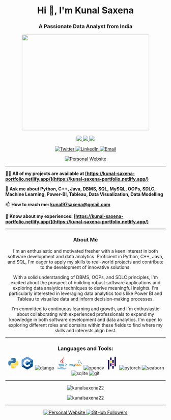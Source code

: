 <h1 align="center">Hi 👋, I'm Kunal Saxena</h1>

<h3 align="center">A Passionate Data Analyst from India</h3>

<p align="center">
  <img src="https://media.giphy.com/media/dWesBcTLavkZuG35MI/giphy.gif" width="400" height="300" />
</p>

<p align="center">
  <a href="https://github.com/kunalsaxena22">
    <img src="https://badges.pufler.dev/visits/kunalsaxena22/kunalsaxena22?style=flat-square&color=black&logo=github">
  </a>
  <a href="https://github.com/kunalsaxena22?tab=repositories">
    <img src="https://badges.pufler.dev/repos/kunalsaxena22?style=flat-square&color=black&logo=github">
  </a>
  <a href="https://gist.github.com/kunalsaxena22">
    <img src="https://badges.pufler.dev/gists/kunalsaxena22?style=flat-square&color=black&logo=github">
  </a>
</p>

<p align="center">
  <a href="https://twitter.com/your_twitter_handle" target="_blank">
    <img src="https://img.shields.io/badge/-Twitter-1DA1F2?style=flat-square&logo=twitter&logoColor=white" alt="Twitter">
  </a>
  <a href="https://www.linkedin.com/in/kunal-saxena" target="_blank">
    <img src="https://img.shields.io/badge/-LinkedIn-0A66C2?style=flat-square&logo=linkedin&logoColor=white" alt="LinkedIn">
  </a>
  <a href="mailto:kunal97saxena@gmail.com" target="_blank">
    <img src="https://img.shields.io/badge/-Email-D14836?style=flat-square&logo=gmail&logoColor=white" alt="Email">
  </a>
</p>

<p align="center">
  <a href="https://kunal-saxena-portfolio.netlify.app/">
    <img src="https://img.shields.io/website?down_color=lightgrey&down_message=offline&up_color=green&up_message=online&url=https%3A%2F%2Fkunal-saxena-portfolio.netlify.app%2F&style=flat-square" alt="Personal Website">
  </a>
</p>

<hr>

👨‍💻 **All of my projects are available at [https://kunal-saxena-portfolio.netlify.app/](https://kunal-saxena-portfolio.netlify.app/)**

💬 **Ask me about Python, C++, Java, DBMS, SQL, MySQL, OOPs, SDLC, Machine Learning, Power-BI, Tableau, Data Visualization, Data Modelling**

📫 **How to reach me: kunal97saxena@gmail.com**

📄 **Know about my experiences: [https://kunal-saxena-portfolio.netlify.app/](https://kunal-saxena-portfolio.netlify.app/)**

<hr>

<h3 align="center">About Me</h3>

<p align="center">
  I'm an enthusiastic and motivated fresher with a keen interest in both software development and data analytics. Proficient in Python, C++, Java, and SQL, I'm eager to apply my skills to real-world projects and contribute to the development of innovative solutions.
</p>

<p align="center">
  With a solid understanding of DBMS, OOPs, and SDLC principles, I'm excited about the prospect of building robust software applications and exploring data analytics techniques to derive meaningful insights. I'm particularly interested in leveraging data analytics tools like Power BI and Tableau to visualize data and inform decision-making processes.
</p>

<p align="center">
  I'm committed to continuous learning and growth, and I'm enthusiastic about collaborating with experienced professionals to expand my knowledge in both software development and data analytics. I'm open to exploring different roles and domains within these fields to find where my skills and interests align best.
</p>

<hr>

<h3 align="center">Languages and Tools:</h3>
<p align="center">
  <img src="https://raw.githubusercontent.com/devicons/devicon/master/icons/python/python-original.svg" alt="python" width="40" height="40" />
  <img src="https://raw.githubusercontent.com/devicons/devicon/master/icons/cplusplus/cplusplus-original.svg" alt="cplusplus" width="40" height="40" />
  <img src="https://cdn.worldvectorlogo.com/logos/django.svg" alt="django" width="40" height="40" />
  <img src="https://raw.githubusercontent.com/devicons/devicon/master/icons/java/java-original.svg" alt="java" width="40" height="40" />
  <img src="https://raw.githubusercontent.com/devicons/devicon/master/icons/mysql/mysql-original-wordmark.svg" alt="mysql" width="40" height="40" />
  <img src="https://www.vectorlogo.zone/logos/opencv/opencv-icon.svg" alt="opencv" width="40" height="40" />
  <img src="https://raw.githubusercontent.com/devicons/devicon/2ae2a900d2f041da66e950e4d48052658d850630/icons/pandas/pandas-original.svg" alt="pandas" width="40" height="40" />
  <img src="https://www.vectorlogo.zone/logos/pytorch/pytorch-icon.svg" alt="pytorch" width="40" height="40" />
  <img src="https://seaborn.pydata.org/_images/logo-mark-lightbg.svg" alt="seaborn" width="40" height="40" />
  <img src="https://www.vectorlogo.zone/logos/sqlite/sqlite-icon.svg" alt="sqlite" width="40" height="40" />
  <img src="https://www.vectorlogo.zone/logos/git-scm/git-scm-icon.svg" alt="git" width="40" height="40" />
</p>

<hr>

<p align="center">
  <img src="https://github-readme-stats.vercel.app/api?username=kunalsaxena22&show_icons=true&theme=radical" alt="kunalsaxena22" />
</p>

<p align="center">
  <img src="https://github-readme-streak-stats.herokuapp.com/?user=kunalsaxena22&theme=radical" alt="kunalsaxena22" />
</p>

<hr>

<p align="center">
  <a href="https://kunalsaxena22.github.io/">
    <img src="https://img.shields.io/badge/-Personal%20Website-3423A6?style=flat-square&logo=Google-Chrome&logoColor=white" alt="Personal Website">
  </a>
  <a href="https://github.com/kunalsaxena22">
    <img src="https://img.shields.io/github/followers/kunalsaxena22?style=flat-square&logo=github" alt="GitHub Followers">
  </a>
</p>
